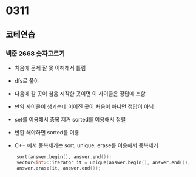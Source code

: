 # 0311

## 코테연습
### 백준 2668 숫자고르기
- 처음에 문제 잘 못 이해해서 틀림
- dfs로 풀이
- 다음에 갈 곳이 첨음 시작한 곳이면 이 사이클은 정답에 포함
- 만약 사이클이 생기는데 이어진 곳이 처음이 아니면 정답이 아님
- set를 이용해서 중복 제거 sorted를 이용해서 정렬
- 반환 해야하면 sorted를 이용

- C++ 에서 중복제거는 sort, unique, erase를 이용해서 중복제거
  
```C++
    sort(answer.begin(), answer.end());
    vector<int>::iterator it = unique(answer.begin(), answer.end());
    answer.erase(it, answer.end());
```
